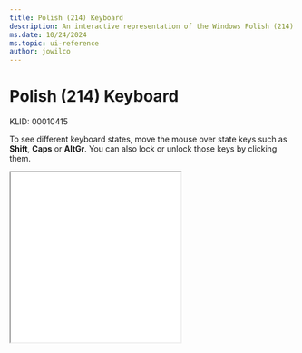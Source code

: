 ```yaml
---
title: Polish (214) Keyboard
description: An interactive representation of the Windows Polish (214) keyboard. To see different keyboard states, click or move the mouse over the state keys.
ms.date: 10/24/2024
ms.topic: ui-reference
author: jowilco
---
```


# Polish (214) Keyboard

KLID: 00010415

To see different keyboard states, move the mouse over state keys such as **Shift**, **Caps** or **AltGr**. You can also lock or unlock those keys by clicking them.

<iframe src="kbdpl.html" height="300"></iframe>
